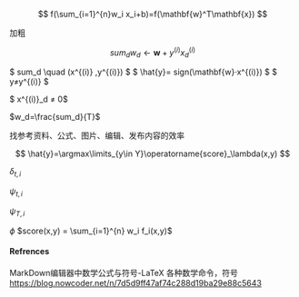 $$
f(\sum_{i=1}^{n}w_i x_i+b)=f(\mathbf{w}^T\mathbf{x})
$$

加粗

$$
sum_d
w_d ← \mathbf{w} + y^{(i)}x^{(i)}_d
$$

$ sum_d \quad (x^{(i)} ,y^{(i)}) $
$ \hat{y}= sign(\mathbf{w}·x^{(i)}) $
$ y≠y^{(i)} $

$ x^{(i)}_d ≠ 0$



$w_d=\frac{sum_d}{T}$

找参考资料、公式、图片、编辑、发布内容的效率

$$
\hat{y}=\argmax\limits_{y\in Y}\operatorname{score}_\lambda(x,y)
$$

$\delta_{t, i}$

$\psi_{t,i}$


$\psi_{T,i}$

$\phi$
$score(x,y) = \sum_{i=1}^{n} w_i f_i(x,y)$
#### Refrences
MarkDown编辑器中数学公式与符号-LaTeX 各种数学命令，符号 https://blog.nowcoder.net/n/7d5d9ff47af74c288d19ba29e88c5643  
